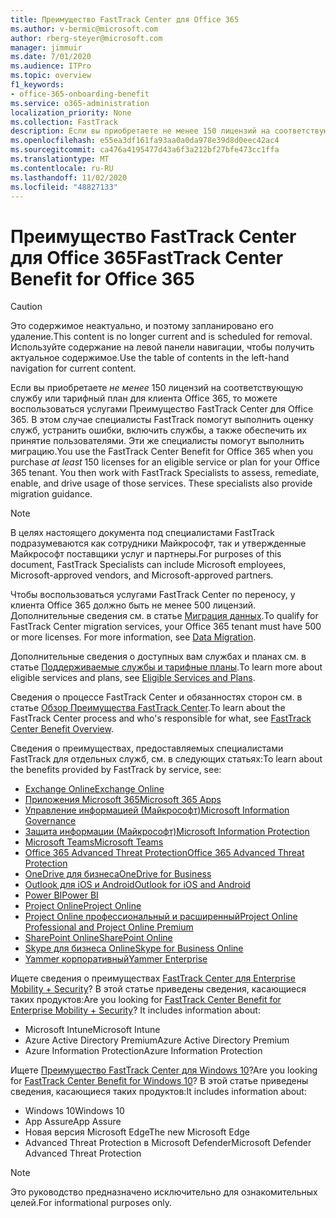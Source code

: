 ```yaml
---
title: Преимущество FastTrack Center для Office 365
ms.author: v-bermic@microsoft.com
author: rberg-steyer@microsoft.com
manager: jimmuir
ms.date: 7/01/2020
ms.audience: ITPro
ms.topic: overview
f1_keywords:
- office-365-onboarding-benefit
ms.service: o365-administration
localization_priority: None
ms.collection: FastTrack
description: Если вы приобретаете не менее 150 лицензий на соответствующую службу или тарифный план для клиента Office 365, то можете воспользоваться услугами Преимущество FastTrack Center для Office 365. В этом случае специалисты FastTrack помогут выполнить оценку служб, устранить ошибки, включить службы, а также обеспечить их принятие пользователями. Эти же специалисты помогут выполнить миграцию.
ms.openlocfilehash: e55ea3df161fa93aa0a0da978e39d8d0eec42ac4
ms.sourcegitcommit: ca476a4195477d43a6f3a212bf27bfe473cc1ffa
ms.translationtype: MT
ms.contentlocale: ru-RU
ms.lasthandoff: 11/02/2020
ms.locfileid: "48827133"
---
```

# <a name="fasttrack-center-benefit-for-office-365"></a><span data-ttu-id="80615-105">Преимущество FastTrack Center для Office 365</span><span class="sxs-lookup"><span data-stu-id="80615-105">FastTrack Center Benefit for Office 365</span></span>

> [!CAUTION]
> <span data-ttu-id="80615-106">Это содержимое неактуально, и поэтому запланировано его удаление.</span><span class="sxs-lookup"><span data-stu-id="80615-106">This content is no longer current and is scheduled for removal.</span></span> <span data-ttu-id="80615-107">Используйте содержание на левой панели навигации, чтобы получить актуальное содержимое.</span><span class="sxs-lookup"><span data-stu-id="80615-107">Use the table of contents in the left-hand navigation for current content.</span></span>

<span data-ttu-id="80615-p103">Если вы приобретаете *не менее* 150 лицензий на соответствующую службу или тарифный план для клиента Office 365, то можете воспользоваться услугами Преимущество FastTrack Center для Office 365. В этом случае специалисты FastTrack помогут выполнить оценку служб, устранить ошибки, включить службы, а также обеспечить их принятие пользователями. Эти же специалисты помогут выполнить миграцию.</span><span class="sxs-lookup"><span data-stu-id="80615-p103">You use the FastTrack Center Benefit for Office 365 when you purchase  *at least*  150 licenses for an eligible service or plan for your Office 365 tenant. You then work with FastTrack Specialists to assess, remediate, enable, and drive usage of those services. These specialists also provide migration guidance.</span></span> 
  
> [!NOTE]
> <span data-ttu-id="80615-111">В целях настоящего документа под специалистами FastTrack подразумеваются как сотрудники Майкрософт, так и утвержденные Майкрософт поставщики услуг и партнеры.</span><span class="sxs-lookup"><span data-stu-id="80615-111">For purposes of this document, FastTrack Specialists can include Microsoft employees, Microsoft-approved vendors, and Microsoft-approved partners.</span></span> 
  
<span data-ttu-id="80615-p104">Чтобы воспользоваться услугами FastTrack Center по переносу, у клиента Office 365 должно быть не менее 500 лицензий. Дополнительные сведения см. в статье [Миграция данных](O365-data-migration.md).</span><span class="sxs-lookup"><span data-stu-id="80615-p104">To qualify for FastTrack Center migration services, your Office 365 tenant must have 500 or more licenses. For more information, see [Data Migration](O365-data-migration.md).</span></span>
  
<span data-ttu-id="80615-114">Дополнительные сведения о доступных вам службах и планах см. в статье [Поддерживаемые службы и тарифные планы](M365-eligible-services-and-plans.md).</span><span class="sxs-lookup"><span data-stu-id="80615-114">To learn more about eligible services and plans, see [Eligible Services and Plans](M365-eligible-services-and-plans.md).</span></span>
  
<span data-ttu-id="80615-115">Сведения о процессе FastTrack Center и обязанностях сторон см. в статье [Обзор Преимущества FastTrack Center](O365-fasttrack-benefit-overview.md).</span><span class="sxs-lookup"><span data-stu-id="80615-115">To learn about the FastTrack Center process and who's responsible for what, see [FastTrack Center Benefit Overview](O365-fasttrack-benefit-overview.md).</span></span>

<span data-ttu-id="80615-116">Сведения о преимуществах, предоставляемых специалистами FastTrack для отдельных служб, см. в следующих статьях:</span><span class="sxs-lookup"><span data-stu-id="80615-116">To learn about the benefits provided by FastTrack by service, see:</span></span>

- [<span data-ttu-id="80615-117">Exchange Online</span><span class="sxs-lookup"><span data-stu-id="80615-117">Exchange Online</span></span>](O365-fasttrack-responsibilities.md#exchange-online)
- [<span data-ttu-id="80615-118">Приложения Microsoft 365</span><span class="sxs-lookup"><span data-stu-id="80615-118">Microsoft 365 Apps</span></span>](O365-fasttrack-responsibilities.md#microsoft-365-apps)
- [<span data-ttu-id="80615-119">Управление информацией (Майкрософт)</span><span class="sxs-lookup"><span data-stu-id="80615-119">Microsoft Information Governance</span></span>](O365-fasttrack-responsibilities.md#microsoft-information-governance)
- [<span data-ttu-id="80615-120">Защита информации (Майкрософт)</span><span class="sxs-lookup"><span data-stu-id="80615-120">Microsoft Information Protection</span></span>](O365-fasttrack-responsibilities.md#microsoft-information-protection)
- [<span data-ttu-id="80615-121">Microsoft Teams</span><span class="sxs-lookup"><span data-stu-id="80615-121">Microsoft Teams</span></span>](O365-fasttrack-responsibilities.md#microsoft-teams)
- [<span data-ttu-id="80615-122">Office 365 Advanced Threat Protection</span><span class="sxs-lookup"><span data-stu-id="80615-122">Office 365 Advanced Threat Protection</span></span>](O365-fasttrack-responsibilities.md#office-365-advanced-threat-protection)
- [<span data-ttu-id="80615-123">OneDrive для бизнеса</span><span class="sxs-lookup"><span data-stu-id="80615-123">OneDrive for Business</span></span>](O365-fasttrack-responsibilities.md#onedrive-for-business)
- [<span data-ttu-id="80615-124">Outlook для iOS и Android</span><span class="sxs-lookup"><span data-stu-id="80615-124">Outlook for iOS and Android</span></span>](O365-fasttrack-responsibilities.md#outlook-for-ios-and-android)
- [<span data-ttu-id="80615-125">Power BI</span><span class="sxs-lookup"><span data-stu-id="80615-125">Power BI</span></span>](O365-fasttrack-responsibilities.md#power-bi)
- [<span data-ttu-id="80615-126">Project Online</span><span class="sxs-lookup"><span data-stu-id="80615-126">Project Online</span></span>](O365-fasttrack-responsibilities.md#project-online)
- [<span data-ttu-id="80615-127">Project Online профессиональный и расширенный</span><span class="sxs-lookup"><span data-stu-id="80615-127">Project Online Professional and Project Online Premium</span></span>](O365-fasttrack-responsibilities.md#project-online-professional-and-project-online-premium)
- [<span data-ttu-id="80615-128">SharePoint Online</span><span class="sxs-lookup"><span data-stu-id="80615-128">SharePoint Online</span></span>](O365-fasttrack-responsibilities.md#sharepoint-online)
- [<span data-ttu-id="80615-129">Skype для бизнеса Online</span><span class="sxs-lookup"><span data-stu-id="80615-129">Skype for Business Online</span></span>](O365-fasttrack-responsibilities.md#skype-for-business-online)
- [<span data-ttu-id="80615-130">Yammer корпоративный</span><span class="sxs-lookup"><span data-stu-id="80615-130">Yammer Enterprise</span></span>](O365-fasttrack-responsibilities.md#yammer-enterprise)
  
<span data-ttu-id="80615-p105">Ищете сведения о преимуществах [FastTrack Center для Enterprise Mobility + Security](EMS-fasttrack-benefit-for-EMS.md)? В этой статье приведены сведения, касающиеся таких продуктов:</span><span class="sxs-lookup"><span data-stu-id="80615-p105">Are you looking for [FastTrack Center Benefit for Enterprise Mobility + Security](EMS-fasttrack-benefit-for-EMS.md)? It includes information about:</span></span>
  
- <span data-ttu-id="80615-133">Microsoft Intune</span><span class="sxs-lookup"><span data-stu-id="80615-133">Microsoft Intune</span></span>
- <span data-ttu-id="80615-134">Azure Active Directory Premium</span><span class="sxs-lookup"><span data-stu-id="80615-134">Azure Active Directory Premium</span></span> 
- <span data-ttu-id="80615-135">Azure Information Protection</span><span class="sxs-lookup"><span data-stu-id="80615-135">Azure Information Protection</span></span>

<span data-ttu-id="80615-136">Ищете [Преимущество FastTrack Center для Windows 10](Win-10-fasttrack-benefit-for-Windows-10.md)?</span><span class="sxs-lookup"><span data-stu-id="80615-136">Are you looking for [FastTrack Center Benefit for Windows 10](Win-10-fasttrack-benefit-for-Windows-10.md)?</span></span> <span data-ttu-id="80615-137">В этой статье приведены сведения, касающиеся таких продуктов:</span><span class="sxs-lookup"><span data-stu-id="80615-137">It includes information about:</span></span>

- <span data-ttu-id="80615-138">Windows 10</span><span class="sxs-lookup"><span data-stu-id="80615-138">Windows 10</span></span>
- <span data-ttu-id="80615-139">App Assure</span><span class="sxs-lookup"><span data-stu-id="80615-139">App Assure</span></span>
- <span data-ttu-id="80615-140">Новая версия Microsoft Edge</span><span class="sxs-lookup"><span data-stu-id="80615-140">The new Microsoft Edge</span></span>
- <span data-ttu-id="80615-141">Advanced Threat Protection в Microsoft Defender</span><span class="sxs-lookup"><span data-stu-id="80615-141">Microsoft Defender Advanced Threat Protection</span></span>
    
> [!NOTE]
> <span data-ttu-id="80615-142">Это руководство предназначено исключительно для ознакомительных целей.</span><span class="sxs-lookup"><span data-stu-id="80615-142">For informational purposes only.</span></span> 

